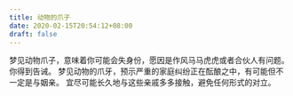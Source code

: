```yaml
---
title: 动物的爪子
date: 2020-02-15T20:54:12+08:00
draft: false
---
```


梦见动物爪子，意味着你可能会失身份，愿因是作风马马虎虎或者合伙人有问题。
你得到告诫。
梦见动物的爪牙，预示严重的家庭纠纷正在酝酿之中，有可能但不一定是与姻亲。
宜尽可能长久地与这些亲戚多多接触，避免任何形式的对立。
